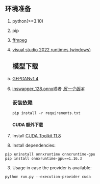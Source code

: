 ## 环境准备

1. python(>=3.10)
2. pip
3. [ffmpeg](https://www.youtube.com/watch?v=OlNWCpFdVMA)
4. [visual studio 2022 runtimes (windows)](https://visualstudio.microsoft.com/visual-cpp-build-tools/)
   
   ## 模型下载
5. [GFPGANv1.4](https://huggingface.co/hacksider/deep-live-cam/resolve/main/GFPGANv1.4.pth)
6. [inswapper_128.onnx](https://huggingface.co/hacksider/deep-live-cam/resolve/main/inswapper_128.onnx)或者 _[另一个版本](https://github.com/facefusion/facefusion-assets/releases/download/models/inswapper_128.onnx)_
   
   ### 安装依赖
   
   ```
   pip install -r requirements.txt
   ```
   
   #### CUDA 额外下载
7. Install [CUDA Toolkit 11.8](https://developer.nvidia.com/cuda-11-8-0-download-archive)
8. Install dependencies:

```
pip uninstall onnxruntime onnxruntime-gpu
pip install onnxruntime-gpu==1.16.3
```

3. Usage in case the provider is available:

```
python run.py --execution-provider cuda
```

# 
